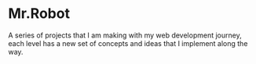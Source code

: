 # Mr.Robot
A series of projects that I am making with my web development journey, each level has a new set of concepts and ideas that I implement along the way.
